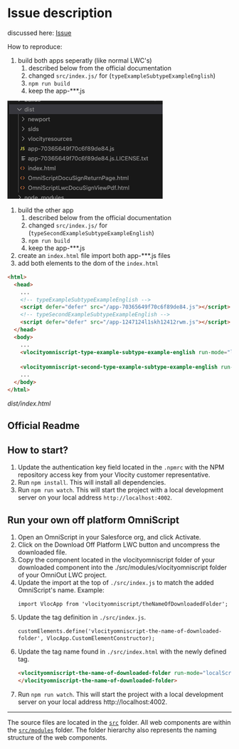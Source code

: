 # Issue description

discussed here: [Issue](https://github.com/salesforce/lwc/issues/4326)

How to reproduce:

1. build both apps seperatly (like normal LWC's)
   1. described below from the official documentation
   2. changed `src/index.js/` for (`typeExampleSubtypeExampleEnglish`)
   3. `npm run build`
   4. keep the app-\*\*\*.js

![dist directory](./docs/image.png)

1. build the other app
   1. described below from the official documentation
   2. changed `src/index.js/` for (`typeSecondExampleSubtypeExampleEnglish`)
   3. `npm run build`
   4. keep the app-\*\*\*.js
2. create an `index.html` file import both app-\*\*\*.js files
3. add both elements to the dom of the `index.html`

```html
<html>
  <head>
    ...
    <!-- typeExampleSubtypeExampleEnglish -->
    <script defer="defer" src="/app-70365649f70c6f89de84.js"></script>
    <!-- typeSecondExampleSubtypeExampleEnglish -->
    <script defer="defer" src="/app-1247124l1skh12412rwm.js"></script>
  </head>
  <body>
    ...
    <vlocityomniscript-type-example-subtype-example-english run-mode="localScriptDef"> </vlocityomniscript-type-example-subtype-example-english>

    <vlocityomniscript-second-type-example-subtype-example-english run-mode="localScriptDef"> </vlocityomniscript-second-type-example-subtype-example-english>
    ...
  </body>
</html>
```

_dist/index.html_

## Official Readme

## How to start?

1. Update the authentication key field located in the `.npmrc` with the NPM repository access key from your Vlocity customer representative.
2. Run `npm install`. This will install all dependencies.
3. Run `npm run watch`. This will start the project with a local development server on your local address `http://localhost:4002`.

## Run your own off platform OmniScript

1. Open an OmniScript in your Salesforce org, and click Activate.
2. Click on the Download Off Platform LWC button and uncompress the downloaded file.
3. Copy the component located in the vlocityomniscript folder of your downloaded component into the ./src/modules/vlocityomniscript folder of your OmniOut LWC project.
4. Update the import at the top of `./src/index.js` to match the added OmniScript's name. Example:
   ```JS
   import VlocApp from 'vlocityomniscript/theNameOfDownloadedFolder';
   ```
5. Update the tag definition in `./src/index.js`.
   ```JS
   customElements.define('vlocityomniscript-the-name-of-downloaded-folder', VlocApp.CustomElementConstructor);
   ```
6. Update the tag name found in `./src/index.html` with the newly defined tag.
   ```HTML
   <vlocityomniscript-the-name-of-downloaded-folder run-mode="localScriptDef">
   </vlocityomniscript-the-name-of-downloaded-folder>
   ```
7. Run `npm run watch`. This will start the project with a local development server on your local address http://localhost:4002.

---

The source files are located in the [`src`](./src) folder. All web components are within the [`src/modules`](./src/modules) folder. The folder hierarchy also represents the naming structure of the web components.
